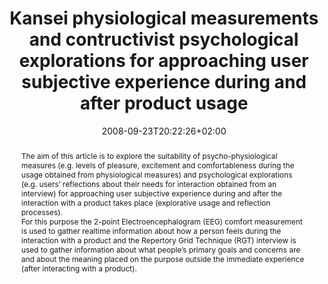 ---
slug: kansei-physiological-measurements-and-contructivist-psychological-explorations-for-approaching-user-subjective-experience-during-and-after-product-usage
title: "Kansei physiological measurements and contructivist psychological explorations for approaching user subjective experience during and after product usage"
layout: single
searchFilter: Publication
searchWeight: 8
publitype: inproceedings
subsection: conference
institution:
    logo: Tsukuba
    short: 'U. of Tsukuba'
    web: "https://www.tsukuba.ac.jp/"
    name: "University of Tsukuba"
kansei: true
researchpage: true
research: 
    -  kansei
date: 2008-09-23T20:22:26+02:00
citation:
    authors:
        1: ["Tomico", "Oscar", "O."]
        2: ["Mizutani", "Nanami", "N."]
        3: ["Levy", "Pierre", "P."]
        4: ["Takahiro", "Y.", "Y."]
        5: ["Yamanaka", "Toshimasa", "T."]
    year: 2008
    title: "Kansei physiological measurements and contructivist psychological explorations for approaching user subjective experience during and after product usage"
    proceedings: "the Proceedings of 10th International Design Conference 2008"
    editors:
        1: ["Marjanovic", "D.", "D."]
        2: ["Storga", "M.", "M."]
        3: ["Pavkovic", "N.", "N."]
        4: ["Bojcetic", "N.", "N."]
    firstpage: "529"
    lastpage: "536"
    publisher: ["Design Society", "Dubrovnik, Croatia"]
reference: "Tomico, O., Mizutani, N., Lévy, P., Takahiro, Y., & Yamanaka, T. (2008). Kansei physiological measurements and contructivist psychological explorations for approaching user subjective experience during and after product usage. In D., Marjanovic, M., Storga, N., Pavkovic, & N., Bojcetic (Eds.), the Proceedings of 10th International Design Conference 2008 (pp 529 – 536). Dubrovnik, Croatia."
abstract: "The aim of this article is to explore the suitability of psycho-physiological measures (e.g. levels of pleasure, excitement and comfortableness during the usage obtained from physiological measures) and psychological explorations (e.g. users’ reflections about their needs for interaction obtained from an interview) for approaching user subjective experience during and after the interaction with a product takes place (explorative usage and reflection processes).<br/>For this purpose the 2-point Electroencephalogram (EEG) comfort measurement is used to gather realtime information about how a person feels during the interaction with a product and the Repertory Grid Technique (RGT) interview is used to gather information about what people’s primary goals and concerns are and about the meaning placed on the purpose outside the immediate experience (after interacting with a product)."
link:
    1: ["paper", "paper", "https://1drv.ms/b/s!AnQx_v88q65Qv4QyHWuV5WCTJ8k_kw?e=nDgfqt"]
---